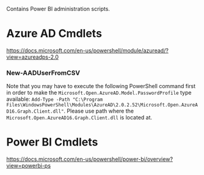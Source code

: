 Contains Power BI administration scripts. 

# Azure AD Cmdlets
https://docs.microsoft.com/en-us/powershell/module/azuread/?view=azureadps-2.0

### New-AADUserFromCSV
Note that you may have to execute the following PowerShell command first in order to make the `Microsoft.Open.AzureAD.Model.PasswordProfile` type available: 
`Add-Type -Path "C:\Program Files\WindowsPowerShell\Modules\AzureAD\2.0.2.52\Microsoft.Open.AzureAD16.Graph.Client.dll"`. Please use path where the `Microsoft.Open.AzureAD16.Graph.Client.dll` is located at. 

# Power BI Cmdlets
https://docs.microsoft.com/en-us/powershell/power-bi/overview?view=powerbi-ps